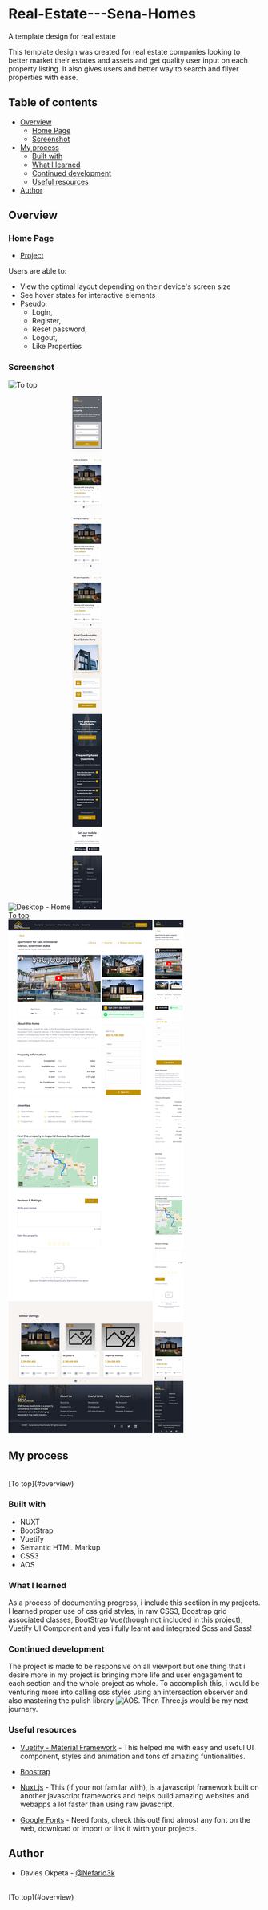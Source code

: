 # Real-Estate---Sena-Homes

A template design for real estate

This template design was created for real estate companies looking to better market their estates and assets and get quality user input on each property listing. It also gives users and better way to search and filyer properties with ease.

## Table of contents

- [Overview](#overview)
  - [Home Page](#home-page)
  - [Screenshot](#screenshot)
- [My process](#my-process)
  - [Built with](#built-with)
  - [What I learned](#what-i-learned)
  - [Continued development](#continued-development)
  - [Useful resources](#useful-resources)
- [Author](#author)

## Overview

### Home Page

- [Project](https://nefario3k.github.io/Real-Estate---Sena-Homes/)

Users are able to:

- View the optimal layout depending on their device's screen size
- See hover states for interactive elements
- Pseudo:
  - Login,
  - Register,
  - Reset password,
  - Logout,
  - Like Properties

### Screenshot
![To top](#overview)<br />

![Desktop - Home](./static/images/pngs/screenshort/desktopH.png)
![Mobile - Home](./static/images/pngs/screenshort/mobileH.png)
<br />
[To top](#overview)<br />
![Desktop - Property](./static/images/pngs/screenshort/desktopP.png)
![Mobile - Property](./static/images/pngs/screenshort/mobileP.png)

## My process
<br />
[To top](#overview)<br />

### Built with

- NUXT
- BootStrap
- Vuetify
- Semantic HTML Markup
- CSS3
- AOS

### What I learned

As a process of documenting progress, i include this sectiion in my projects. I learned proper use of css grid styles, in raw CSS3, Boostrap grid associated classes, BootStrap Vue(though not included in this project), Vuetify UI Component and yes i fully learnt and integrated Scss and Sass!

### Continued development

The project is made to be responsive on all viewport but one thing that i desire more in my project is bringing more life and user engagement to each section and the whole project as whole. To accomplish this, i would be venturing more into calling css styles using an intersection observer and also mastering the pulish library ![AOS](https://michalsnik.github.io/aos/). Then Three.js would be my next journery.

### Useful resources

- [Vuetify - Material Framework](https://vuetifyjs.com/en/) - This helped me with easy and useful UI component, styles and animation and tons of amazing funtionalities.

- [Boostrap](https://getbootstrap.com)

- [Nuxt.js](https://nuxtjs.org) - This (if your not familar with), is a javascript framework built on another javascript frameworks and helps build amazing websites and webapps a lot faster than using raw javascript.

- [Google Fonts](https://fonts.google.com) - Need fonts, check this out! find almost any font on the web, download or import or link it wirth your projects.

## Author

- Davies Okpeta - [@Nefario3k](https://elastic-beaver-f2084f.netlify.app)
<br />
[To top](#overview)<br />
